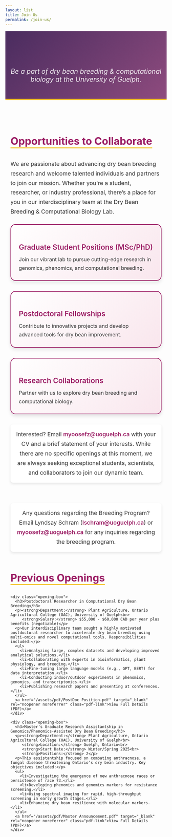 ```yaml
---
layout: list
title: Join Us
permalink: /join-us/
---
```


<header class="page-header">
  <h1 style="font-size: 2.5rem; margin: 0 auto 1rem; font-weight: 700; letter-spacing: 1px; text-align: center; width: 100%; display: block;">Join Our Team</h1>
  <p>Be a part of  dry bean breeding & computational biology at the University of Guelph.</p>
</header>

<div class="join-us-container">
  <!-- Opportunities Section -->
  <section class="opportunities">
    <h2>Opportunities to Collaborate</h2>
    <p>We are passionate about advancing dry bean breeding research and welcome talented individuals and partners to join our mission. Whether you're a student, researcher, or industry professional, there’s a place for you in our interdisciplinary team at the Dry Bean Breeding & Computational Biology Lab.</p>
    <div class="opportunity-grid">
      <div class="opportunity-box">
        <h3>Graduate Student Positions (MSc/PhD)</h3>
        <p>Join our vibrant lab to pursue cutting-edge research in genomics, phenomics, and computational breeding.</p>
      </div>
      <div class="opportunity-box">
        <h3>Postdoctoral Fellowships</h3>
        <p>Contribute to innovative projects and develop advanced tools for dry bean improvement.</p>
      </div>
      <div class="opportunity-box">
        <h3>Research Collaborations</h3>
        <p>Partner with us to explore dry bean breeding and computational biology.</p>
      </div>
    </div>
    <p class="call-to-action">Interested? Email <a href="mailto:myoosefz@uoguelph.ca" class="email-link">myoosefz@uoguelph.ca</a> with your CV and a brief statement of your interests. While there are no specific openings at this moment, we are always seeking exceptional students, scientists, and collaborators to join our dynamic team.</p>
  </section>
    <p class="call-to-action"> Any questions regarding the Breeding Program? Email Lyndsay Schram (<a href="mailto:lschram@uoguelph.ca" class="email-link">lschram@uoguelph.ca</a>) or <a href="mailto:myoosefz@uoguelph.ca" class="email-link">myoosefz@uoguelph.ca</a> for any inquiries regarding the breeding program.</p>

 
  <!-- Previous Openings Section -->
  <section class="previous-openings">
    <h2>Previous Openings</h2>
 
    <div class="opening-box">
      <h3>Postdoctoral Researcher in Computational Dry Bean Breeding</h3>
      <p><strong>Department:</strong> Plant Agriculture, Ontario Agricultural College (OAC), University of Guelph<br>
         <strong>Salary:</strong> $55,000 - $60,000 CAD per year plus benefits (negotiable)</p>
      <p>Our interdisciplinary team sought a highly motivated postdoctoral researcher to accelerate dry bean breeding using multi-omics and novel computational tools. Responsibilities included:</p>
      <ul>
        <li>Analyzing large, complex datasets and developing improved analytical solutions.</li>
        <li>Collaborating with experts in bioinformatics, plant physiology, and breeding.</li>
        <li>Fine-tuning large language models (e.g., GPT, BERT) for data interpretation.</li>
        <li>Conducting indoor/outdoor experiments in phenomics, genomics, and transcriptomics.</li>
        <li>Publishing research papers and presenting at conferences.</li>
      </ul>
      <a href="/assets/pdf/PostDoc Position.pdf" target="_blank" rel="noopener noreferrer" class="pdf-link">View Full Details (PDF)</a>
    </div>

    <div class="opening-box">
      <h3>Master’s Graduate Research Assistantship in Genomics/Phenomics-Assisted Dry Bean Breeding</h3>
      <p><strong>Department:</strong> Plant Agriculture, Ontario Agricultural College (OAC), University of Guelph<br>
         <strong>Location:</strong> Guelph, Ontario<br>
         <strong>Start Date:</strong> Winter/Spring 2025<br>
         <strong>Positions:</strong> 2</p>
      <p>This assistantship focused on combating anthracnose, a fungal disease threatening Ontario’s dry bean industry. Key objectives included:</p>
      <ul>
        <li>Investigating the emergence of new anthracnose races or persistence of race 73.</li>
        <li>Developing phenomics and genomics markers for resistance screening.</li>
        <li>Using spectral imaging for rapid, high-throughput screening in early growth stages.</li>
        <li>Enhancing dry bean resilience with molecular markers.</li>
      </ul>
      <a href="/assets/pdf/Master Announcement.pdf" target="_blank" rel="noopener noreferrer" class="pdf-link">View Full Details (PDF)</a>
    </div>
  </section>
</div>



<style>
  /* Header Styling */
  .page-header {
    text-align: center;
    padding: 3rem 1rem;
    background: linear-gradient(135deg, #4a2c5f 0%, #8e4b7e 100%);
    color: #fff;
    border-bottom: 4px solid #f4c430;
    width: 100%;
    max-width: 1200px;
    margin: 0 auto;
    box-sizing: border-box;
  }
  .page-header h1 {
    font-size: 2.5rem;
    font-weight: 700;
    margin: 0 auto 0.5rem;
    letter-spacing: 1px;
    animation: fadeIn 1s ease-in;
  }
  .page-header p {
    font-size: 1.3rem;
    font-style: italic;
    opacity: 0.9;
    margin: 0;
    max-width: 800px;
  }

  /* Join Us Container */
  .join-us-container {
    max-width: 1200px;
    margin: 4rem auto;
    padding: 0 1rem;
  }

  /* Opportunities Section */
  .opportunities {
    margin-bottom: 4rem;
  }
  .opportunities h2 {
    color: #9b1d64;
    font-size: 2rem;
    font-weight: 700;
    margin-bottom: 1rem;
    border-bottom: 3px solid #f4c430;
    display: inline-block;
  }
  .opportunities p {
    font-size: 1.1rem;
    line-height: 1.7;
    color: #333;
    margin-bottom: 1.5rem;
  }
  .opportunity-grid {
    display: grid;
    grid-template-columns: repeat(auto-fit, minmax(280px, 1fr));
    gap: 2rem;
    margin-bottom: 2rem;
  }
  .opportunity-box {
    background: linear-gradient(135deg, #fff 0%, #f9e6ed 100%);
    border-radius: 15px;
    padding: 1.5rem;
    box-shadow: 0 6px 12px rgba(0, 0, 0, 0.1);
    border: 2px solid #9b1d64;
    transition: all 0.3s ease;
  }
  .opportunity-box:hover {
    transform: scale(1.05);
    box-shadow: 0 10px 20px rgba(0, 0, 0, 0.15);
    border-color: #d94f8e;
  }
  .opportunity-box h3 {
    color: #9b1d64;
    font-size: 1.4rem;
    font-weight: 600;
    margin-bottom: 0.75rem;
  }
  .opportunity-box p {
    font-size: 1rem;
    color: #333;
    margin: 0;
  }
  .call-to-action {
    font-size: 1.1rem;
    line-height: 1.7;
    color: #333;
    background: #fff;
    padding: 1rem;
    border-radius: 8px;
    box-shadow: 0 4px 8px rgba(0, 0, 0, 0.1);
    text-align: center;
  }
  .email-link {
    color: #9b1d64;
    font-weight: 600;
    text-decoration: none;
    transition: color 0.3s;
  }
  .email-link:hover {
    color: #d94f8e;
  }

  /* Previous Openings Section */
  .previous-openings {
    margin-bottom: 4rem;
  }
  .previous-openings h2 {
    color: #9b1d64;
    font-size: 2rem;
    font-weight: 700;
    margin-bottom: 1rem;
    border-bottom: 3px solid #f4c430;
    display: inline-block;
  }
  .previous-openings p {
    font-size: 1.1rem;
    line-height: 1.7;
    color: #333;
    margin-bottom: 1.5rem;
  }
  .opening-box {
    background: #fff;
    border-radius: 12px;
    padding: 1.5rem;
    margin-bottom: 2rem;
    box-shadow: 0 6px 12px rgba(0, 0, 0, 0.1);
    border-left: 6px solid #9b1d64;
    transition: all 0.3s ease;
  }
  .opening-box:hover {
    transform: translateY(-5px);
    box-shadow: 0 10px 20px rgba(0, 0, 0, 0.15);
  }
  .opening-box h3 {
    color: #9b1d64;
    font-size: 1.5rem;
    font-weight: 600;
    margin-bottom: 0.75rem;
  }
  .opening-box p {
    font-size: 1rem;
    color: #333;
    margin: 0.5rem 0;
  }
  .opening-box ul {
    list-style: none;
    padding: 0;
    margin: 1rem 0;
  }
  .opening-box li {
    font-size: 1rem;
    color: #333;
    padding-left: 1.5rem;
    position: relative;
    margin-bottom: 0.5rem;
  }
  .opening-box li:before {
    content: "➔";
    color: #d94f8e;
    font-size: 1.2rem;
    position: absolute;
    left: 0;
  }
  .pdf-link {
    display: inline-block;
    color: #9b1d64;
    font-weight: 600;
    text-decoration: none;
    padding: 0.5rem 1rem;
    border: 2px solid #9b1d64;
    border-radius: 5px;
    transition: all 0.3s ease;
  }
  .pdf-link:hover {
    background: #9b1d64;
    color: #fff;
    border-color: #d94f8e;
  }

  /* Animation */
  @keyframes fadeIn {
    from { opacity: 0; }
    to { opacity: 1; }
  }

  /* Responsive Design */
  @media (max-width: 600px) {
    .page-header h1 {
      font-size: 2rem;
    }
    .page-header p {
      font-size: 1.1rem;
    }
    .opportunities h2, .previous-openings h2 {
      font-size: 1.5rem;
    }
    .opportunity-grid {
      grid-template-columns: 1fr;
    }
    .opportunity-box h3, .opening-box h3 {
      font-size: 1.3rem;
    }
    .call-to-action {
      font-size: 1rem;
    }
  }
</style>

<script>
  // Optional: Add interactivity for PDF links or future enhancements
  window.onload = function() {
    console.log("Join Us page loaded");
    // Add any future JavaScript functionality here (e.g., form submission, animations)
  };
</script>
